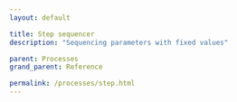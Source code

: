```yaml
---
layout: default

title: Step sequencer
description: "Sequencing parameters with fixed values"

parent: Processes
grand_parent: Reference

permalink: /processes/step.html
---
```

